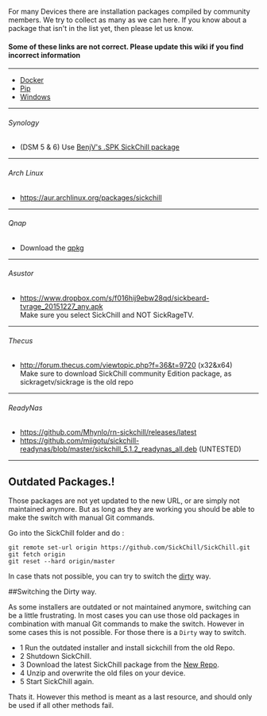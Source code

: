 
For many Devices there are installation packages compiled by community members. We try to collect as many as we can here. If you know about a package that isn't in the list yet, then please let us know.  

#### Some of these links are not correct. Please update this wiki if you find incorrect information

---

* [Docker](https://github.com/SickChill/SickChill/wiki/Docker)
* [Pip](https://github.com/SickChill/SickChill/wiki/Pip)
* [Windows](https://github.com/SickChill/SickChillInstaller/releases/latest)

---

###### Synology
* (DSM 5 & 6) Use [BenjV's .SPK SickChill package](https://github.com/BenjV/SYNO-packages)

---

###### Arch Linux
* https://aur.archlinux.org/packages/sickchill

---

###### Qnap 
* Download the [qpkg](https://www.qnapclub.eu/fr/qpkg/647)

---

###### Asustor
* https://www.dropbox.com/s/f016hij9ebw28qd/sickbeard-tvrage_20151227_any.apk  
Make sure you select SickChill and NOT SickRageTV.

---

###### Thecus

* http://forum.thecus.com/viewtopic.php?f=36&t=9720 (x32&x64)  
Make sure to download SickChill community Edition package, as sickragetv/sickrage is the old repo

---

###### ReadyNas
* https://github.com/Mhynlo/rn-sickchill/releases/latest  
* https://github.com/miigotu/sickchill-readynas/blob/master/sickchill_5.1.2_readynas_all.deb (UNTESTED)  

---

## Outdated Packages.!  

Those packages are not yet updated to the new URL, or are simply not maintained anymore. But as long as they are working you should be able to make the switch with manual Git commands.  


Go into the SickChill folder and do :  

```
git remote set-url origin https://github.com/SickChill/SickChill.git
git fetch origin
git reset --hard origin/master
```

In case thats not possible, you can try to switch the [dirty](https://github.com/SickChill/SickChill/wiki/SickChill-installation-packages#switching-the-dirty-way) way.

##Switching the Dirty way.  

As some installers are outdated or not maintained anymore, switching can be a little frustrating.
In most cases you can use those old packages in combination with manual Git commands to make the switch.
However in some cases this is not possible. For those there is a `Dirty` way to switch.

* 1 Run the outdated installer and install sickchill from the old Repo.
* 2 Shutdown SickChill.
* 3 Download the latest SickChill package from the [New Repo](https://github.com/SickChill/SickChill/archive/master.zip).
* 4 Unzip and overwrite the old files on your device.
* 5 Start SickChill again.

Thats it. 
However this method is meant as a last resource, and should only be used if all other methods fail.
